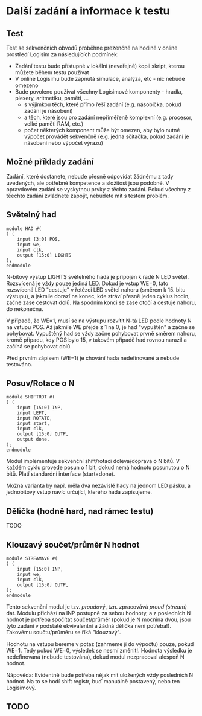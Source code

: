 # Další zadání a informace k testu

## Test

Test se sekvenčních obvodů proběhne prezenčně na hodině v online prostředí Logisim za následujících podmínek:

- Zadání testu bude přístupné v lokální (neveřejné) kopii skript, kterou můžete během testu používat
- V online Logisimu bude zapnutá simulace, analýza, etc - nic nebude omezeno
- Bude povoleno používat všechny Logisimové komponenty - hradla, plexery, aritmetiku, paměti, ...
  - s výjimkou těch, které přímo řeší zadání (e.g. násobička, pokud zadání je násobení)
  - a těch, které jsou pro zadání nepřiměřeně komplexní (e.g. procesor, velké paměti RAM, etc.)
  - počet některých komponent může být omezen, aby bylo nutné výpočet provádět sekvenčně (e.g. jedna sčítačka, pokud zadání je násobení nebo výpočet výrazu)

## Možné příklady zadání

Zadání, které dostanete, nebude přesně odpovídat žádnému z tady uvedených, ale potřebné kompetence a složitost jsou podobné. V opravdovém zadání se vyskytnou prvky z těchto zadání. Pokud všechny z těechto zadání zvládnete zapojit, nebudete mít s testem problém.

## Světelný had

```kroki-symbolator
module HAD #(
) (
    input [3:0] POS,
    input we,
    input clk,
    output [15:0] LIGHTS
);
endmodule
```

N-bitový výstup LIGHTS světelného hada je připojen k řadě N LED světel. Rozsvícená je vždy pouze jediná LED. Dokud je vstup WE=0, tato rozsvícená LED "cestuje" v řetězci LED světel nahoru (směrem k 15. bitu výstupu), a jakmile dorazí na konec, kde stráví přesně jeden cyklus hodin, začne zase cestovat dolů. Na spodním konci se zase otočí a cestuje nahoru, do nekonečna.

V případě, že WE=1, musí se na výstupu rozvítit N-tá LED podle hodnoty N na vstupu POS. Až jakmile WE přejde z 1 na 0, je had "vypuštěn" a začne se pohybovat. Vypuštěný had se vždy začne pohybovat prvně směrem nahoru, kromě případu, kdy POS bylo 15, v takovém případě had rovnou narazil a začíná se pohybovat dolů.

Před prvním zápisem (WE=1) je chování hada nedefinované a nebude testováno.

## Posuv/Rotace o N

```kroki-symbolator
module SHIFTROT #(
) (
    input [15:0] INP,
    input LEFT,
    input ROTATE,
    input start,
    input clk,
    output [15:0] OUTP,
    output done,
);
endmodule
```

Modul implementuje sekvenční shift/rotaci doleva/doprava o N bitů. V každém cyklu provede posun o 1 bit, dokud nemá hodnotu posunutou o N bitů. Platí standardní interface (start+done).

Možná varianta by např. měla dva nezávislé hady na jednom LED pásku, a jednobitový vstup navíc určující, kterého hada zapisujeme.

## Dělička (hodně hard, nad rámec testu)

TODO

## Klouzavý součet/průměr N hodnot

```kroki-symbolator
module STREAMAVG #(
) (
    input [15:0] INP,
    input we,
    input clk,
    output [15:0] OUTP,
);
endmodule
```

Tento sekvenční modul je tzv. *proudový*, tzn. zpracovává *proud (stream)* dat. Modulu přichází na INP postupně za sebou hodnoty, a z posledních N hodnot je potřeba spočítat součet/průměr (pokud je N mocnina dvou, jsou tyto zadání v podstatě ekvivalentní a žádná dělička není potřeba!). Takovému součtu/průměru se říká "klouzavý".

Hodnotu na vstupu bereme v potaz (zahrneme jí do výpočtu) pouze, pokud WE=1. Tedy pokud WE=0, výsledek se nesmí změnit!. Hodnota výsledku je nedefinovaná (nebude testována), dokud modul nezpracoval alespoň N hodnot.

Nápověda: Evidentně bude potřeba nějak mít uložených vždy posledních N hodnot. Na to se hodí shift registr, buď manuálně postavený, nebo ten Logisimový.

## TODO
